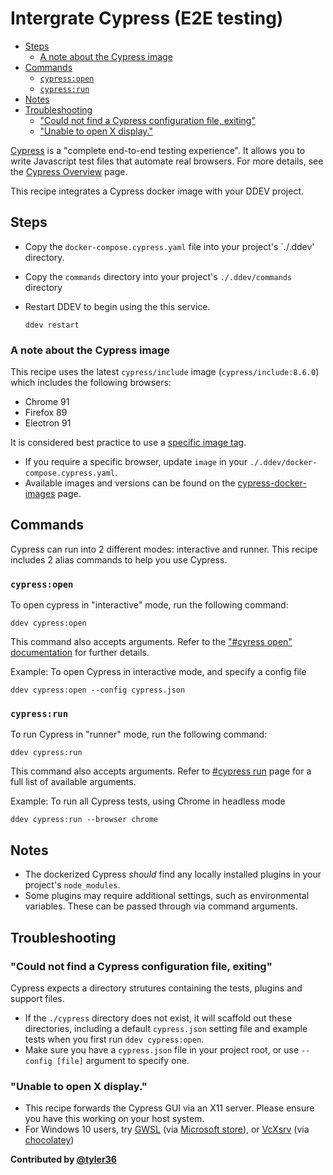 # Intergrate Cypress (E2E testing) <!-- omit in toc -->

- [Steps](#steps)
  - [A note about the Cypress image](#a-note-about-the-cypress-image)
- [Commands](#commands)
  - [`cypress:open`](#cypressopen)
  - [`cypress:run`](#cypressrun)
- [Notes](#notes)
- [Troubleshooting](#troubleshooting)
  - ["Could not find a Cypress configuration file, exiting"](#could-not-find-a-cypress-configuration-file-exiting)
  - ["Unable to open X display."](#unable-to-open-x-display)

[Cypress](https://www.cypress.io/) is a "complete end-to-end testing experience". It allows you to write Javascript test files that automate real browsers.  For more details, see the [Cypress Overview](https://docs.cypress.io/guides/overview/why-cypress) page.

This recipe integrates a Cypress docker image with your DDEV project.

## Steps

- Copy the `docker-compose.cypress.yaml` file into your project's `./.ddev' directory.
- Copy the `commands` directory into your project's `./.ddev/commands` directory
- Restart DDEV to begin using the this service.

    ```shell
    ddev restart
    ```

### A note about the Cypress image

This recipe uses the latest `cypress/include` image (`cypress/include:8.6.0`) which includes the following browsers:

- Chrome 91
- Firefox 89
- Electron 91

It is considered best practice to use a [specific image tag](https://github.com/cypress-io/cypress-docker-images#best-practice).

- If you require a specific browser, update `image` in your `./.ddev/docker-compose.cypress.yaml`.
- Available images and versions can be found on the [cypress-docker-images](https://github.com/cypress-io/cypress-docker-images) page.

## Commands

Cypress can run into 2 different modes: interactive and runner.
This recipe includes 2 alias commands to help you use Cypress.

### `cypress:open`

To open cypress in "interactive" mode, run the following command:

```shell
ddev cypress:open
```

This command also accepts arguments. Refer to the ["#cyress open" documentation](https://docs.cypress.io/guides/guides/command-line#cypress-open) for further details.

Example: To open Cypress in interactive mode, and specify a config file

```shell
ddev cypress:open --config cypress.json
```

### `cypress:run`

To run Cypress in "runner" mode, run the following command:

```shell
ddev cypress:run
```

This command also accepts arguments. Refer to [#cypress run](https://docs.cypress.io/guides/guides/command-line#cypress-run) page for a full list of available arguments.

Example: To run all Cypress tests, using Chrome in headless mode

```shell
ddev cypress:run --browser chrome
```

## Notes

- The dockerized Cypress *should* find any locally installed plugins in your project's `node_modules`.
- Some plugins may require additional settings, such as environmental variables. These can be passed through via command arguments.

## Troubleshooting

### "Could not find a Cypress configuration file, exiting"

Cypress expects a directory strutures containing the tests, plugins and support files.

- If the `./cypress` directory does not exist, it will scaffold out these directories, including a default `cypress.json` setting file and example tests when you first run `ddev cypress:open`.
- Make sure you have a `cypress.json` file in your project root, or use `--config [file]` argument to specify one.

### "Unable to open X display."

- This recipe forwards the Cypress GUI via an X11  server. Please ensure you have this working on your host system.
- For Windows 10 users, try [GWSL](https://opticos.github.io/gwsl/tutorials/manual.html) (via [Microsoft store](ms-windows-store://pdp/?productid=9NL6KD1H33V3)), or [VcXsrv](https://sourceforge.net/projects/vcxsrv/) (via [chocolatey](https://community.chocolatey.org/packages/vcxsrv#versionhistory))

**Contributed by [@tyler36](https://github.com/tyler36)**
